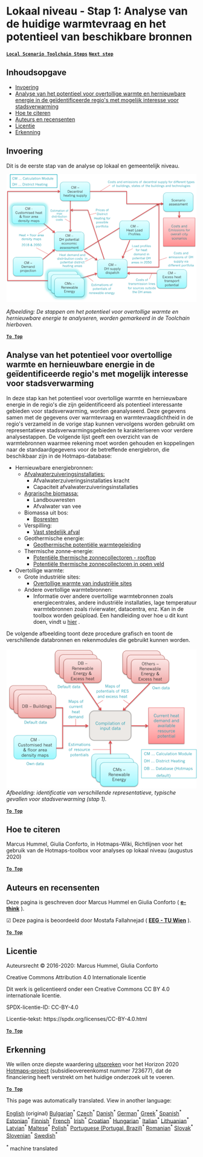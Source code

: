 <h1><a class="anchor" id="local-level---step-1--analysis-of-current-heat-demand-and-available-resource-potentials" href="#local-level---step-1--analysis-of-current-heat-demand-and-available-resource-potentials"><i class="fa fa-link"></i></a>Lokaal niveau - Stap 1: Analyse van de huidige warmtevraag en het potentieel van beschikbare bronnen</h1><p> <a href="guide-local-and-municipal-levels#the-hotmaps-scenario-toolchain-different-steps"><strong><code>Local Scenario Toolchain Steps</code></strong></a> <a href="step-2-Calculation-of-future-heat-demand-and-gross-floor-area-density-maps"><strong><code>Next step</code></strong></a></p><h2><a class="anchor" id="table-of-contents" href="#table-of-contents"><i class="fa fa-link"></i></a> Inhoudsopgave</h2><ul><li> <a href="#introduction">Invoering</a></li><li> <a href="#analysis-of-potentials-for-excess-heat-and-renewable-energy-in-the-identified-regions-with-potential-interest-for-district-heating">Analyse van het potentieel voor overtollige warmte en hernieuwbare energie in de geïdentificeerde regio&#39;s met mogelijk interesse voor stadsverwarming</a></li><li> <a href="#how-to-cite">Hoe te citeren</a></li><li> <a href="#authors-and-reviewers">Auteurs en recensenten</a></li><li> <a href="#license">Licentie</a></li><li> <a href="#acknowledgement">Erkenning</a></li></ul><h2><a class="anchor" id="introduction" href="#introduction"><i class="fa fa-link"></i></a> Invoering</h2><p> Dit is de eerste stap van de analyse op lokaal en gemeentelijk niveau.</p><img src="/en/Step-1-Analysis-of-current-heat-demand-and-available-resource-potentials/Hotmaps_Local_Toolchain_Step_1final.png"/><p> <em>Afbeelding: De stappen om het potentieel voor overtollige warmte en hernieuwbare energie te analyseren, worden gemarkeerd in de Toolchain hierboven.</em></p><p> <a href="#table-of-contents"><strong><code>To Top</code></strong></a></p><h2><a class="anchor" id="analysis-of-potentials-for-excess-heat-and-renewable-energy-in-the-identified-regions-with-potential-interest-for-district-heating" href="#analysis-of-potentials-for-excess-heat-and-renewable-energy-in-the-identified-regions-with-potential-interest-for-district-heating"><i class="fa fa-link"></i></a> Analyse van het potentieel voor overtollige warmte en hernieuwbare energie in de geïdentificeerde regio&#39;s met mogelijk interesse voor stadsverwarming</h2><p> In deze stap kan het potentieel voor overtollige warmte en hernieuwbare energie in de regio&#39;s die zijn geïdentificeerd als potentieel interessante gebieden voor stadsverwarming, worden geanalyseerd. Deze gegevens samen met de gegevens over warmtevraag en warmtevraagdichtheid in de regio&#39;s verzameld in de vorige stap kunnen vervolgens worden gebruikt om representatieve stadsverwarmingsgebieden te karakteriseren voor verdere analysestappen. De volgende lijst geeft een overzicht van de warmtebronnen waarmee rekening moet worden gehouden en koppelingen naar de standaardgegevens voor de betreffende energiebron, die beschikbaar zijn in de Hotmaps-database:</p><ul><li> Hernieuwbare energiebronnen:<ul><li> <a href="https://gitlab.com/hotmaps/potential/WWTP">Afvalwaterzuiveringsinstallaties:</a><ul><li> Afvalwaterzuiveringsinstallaties kracht</li><li> Capaciteit afvalwaterzuiveringsinstallaties</li></ul></li><li> <a href="https://gitlab.com/hotmaps/potential/potential_biomass">Agrarische biomassa:</a><ul><li> Landbouwresten</li><li> Afvalwater van vee</li></ul></li><li> Biomassa uit bos:<ul><li> <a href="https://gitlab.com/hotmaps/potential/potential_forest">Bosresten</a></li></ul></li><li> Verspilling:<ul><li> <a href="https://gitlab.com/hotmaps/potential/potential_municipal_solid_waste">Vast stedelijk afval</a></li></ul></li><li> Geothermische energie:<ul><li> <a href="https://gitlab.com/hotmaps/potential/potential_geothermal_raster">Geothermische potentiële warmtegeleiding</a></li></ul></li><li> Thermische zonne-energie:<ul><li> <a href="https://gitlab.com/hotmaps/potential/potential_solarthermal_collectors_rooftop">Potentiële thermische zonnecollectoren - rooftop</a></li><li> <a href="https://gitlab.com/hotmaps/potential/potential_solarthermal_collectors_open_field">Potentiële thermische zonnecollectoren in open veld</a></li></ul></li></ul></li><li> Overtollige warmte:<ul><li> Grote industriële sites:<ul><li> <a href="https://gitlab.com/hotmaps/industrial_sites/industrial_sites_industryBenchmarks">Overtollige warmte van industriële sites</a></li></ul></li><li> Andere overtollige warmtebronnen:<ul><li> Informatie over andere overtollige warmtebronnen zoals energiecentrales, andere industriële installaties, lage temperatuur warmtebronnen zoals rivierwater, datacentra, enz. Kan in de toolbox worden geüpload. Een handleiding over hoe u dit kunt doen, vindt u <a href="https://wiki.hotmaps.eu/en/CM-Add-industry-plant">hier</a> .</li></ul></li></ul></li></ul><p> De volgende afbeelding toont deze procedure grafisch en toont de verschillende databronnen en rekenmodules die gebruikt kunnen worden.<br/><br/><img src="/en/Step-1-Analysis-of-current-heat-demand-and-available-resource-potentials/Wiki-local-detailed-Step-1final.png"/> <em>Afbeelding: identificatie van verschillende representatieve, typische gevallen voor stadsverwarming (stap 1).</em><br/></p><p> <a href="#table-of-contents"><strong><code>To Top</code></strong></a></p><h2><a class="anchor" id="how-to-cite" href="#how-to-cite"><i class="fa fa-link"></i></a> Hoe te citeren</h2><p> Marcus Hummel, Giulia Conforto, in Hotmaps-Wiki, Richtlijnen voor het gebruik van de Hotmaps-toolbox voor analyses op lokaal niveau (augustus 2020)</p><p><ins> <code><strong><a href="#table-of-contents">To Top</a></strong></code></ins></p><h2><a class="anchor" id="authors-and-reviewers" href="#authors-and-reviewers"><i class="fa fa-link"></i></a> Auteurs en recensenten</h2><p> Deze pagina is geschreven door Marcus Hummel en Giulia Conforto ( <strong><a href="https://e-think.ac.at">e-think</a></strong> ).</p><p> ☑ Deze pagina is beoordeeld door Mostafa Fallahnejad ( <strong><a href="https://eeg.tuwien.ac.at/">EEG - TU Wien</a></strong> ).</p><p> <a href="#table-of-contents"><strong><code>To Top</code></strong></a></p><h2><a class="anchor" id="license" href="#license"><i class="fa fa-link"></i></a> Licentie</h2><p> Auteursrecht © 2016-2020: Marcus Hummel, Giulia Conforto</p><p> Creative Commons Attribution 4.0 Internationale licentie</p><p> Dit werk is gelicentieerd onder een Creative Commons CC BY 4.0 internationale licentie.</p><p> SPDX-licentie-ID: CC-BY-4.0</p><p> Licentie-tekst: https://spdx.org/licenses/CC-BY-4.0.html</p><p> <a href="#table-of-contents"><strong><code>To Top</code></strong></a></p><h2><a class="anchor" id="acknowledgement" href="#acknowledgement"><i class="fa fa-link"></i></a> Erkenning</h2><p> We willen onze diepste waardering <a href="https://www.hotmaps-project.eu">uitspreken</a> voor het Horizon 2020 <a href="https://www.hotmaps-project.eu">Hotmaps-project</a> (subsidieovereenkomst nummer 723677), dat de financiering heeft verstrekt om het huidige onderzoek uit te voeren.</p><p><ins> <code><strong><a href="#table-of-contents">To Top</a></strong></code></ins></p>
<!--- THIS IS A SUPER UNIQUE IDENTIFIER -->

This page was automatically translated. View in another language:

[English](../en/Step-1-Analysis-of-current-heat-demand-and-available-resource-potentials) (original) [Bulgarian](../bg/Step-1-Analysis-of-current-heat-demand-and-available-resource-potentials)<sup>\*</sup> [Czech](../cs/Step-1-Analysis-of-current-heat-demand-and-available-resource-potentials)<sup>\*</sup> [Danish](../da/Step-1-Analysis-of-current-heat-demand-and-available-resource-potentials)<sup>\*</sup> [German](../de/Step-1-Analysis-of-current-heat-demand-and-available-resource-potentials)<sup>\*</sup> [Greek](../el/Step-1-Analysis-of-current-heat-demand-and-available-resource-potentials)<sup>\*</sup> [Spanish](../es/Step-1-Analysis-of-current-heat-demand-and-available-resource-potentials)<sup>\*</sup> [Estonian](../et/Step-1-Analysis-of-current-heat-demand-and-available-resource-potentials)<sup>\*</sup> [Finnish](../fi/Step-1-Analysis-of-current-heat-demand-and-available-resource-potentials)<sup>\*</sup> [French](../fr/Step-1-Analysis-of-current-heat-demand-and-available-resource-potentials)<sup>\*</sup> [Irish](../ga/Step-1-Analysis-of-current-heat-demand-and-available-resource-potentials)<sup>\*</sup> [Croatian](../hr/Step-1-Analysis-of-current-heat-demand-and-available-resource-potentials)<sup>\*</sup> [Hungarian](../hu/Step-1-Analysis-of-current-heat-demand-and-available-resource-potentials)<sup>\*</sup> [Italian](../it/Step-1-Analysis-of-current-heat-demand-and-available-resource-potentials)<sup>\*</sup> [Lithuanian](../lt/Step-1-Analysis-of-current-heat-demand-and-available-resource-potentials)<sup>\*</sup> [Latvian](../lv/Step-1-Analysis-of-current-heat-demand-and-available-resource-potentials)<sup>\*</sup> [Maltese](../mt/Step-1-Analysis-of-current-heat-demand-and-available-resource-potentials)<sup>\*</sup>  [Polish](../pl/Step-1-Analysis-of-current-heat-demand-and-available-resource-potentials)<sup>\*</sup> [Portuguese (Portugal, Brazil)](../pt/Step-1-Analysis-of-current-heat-demand-and-available-resource-potentials)<sup>\*</sup> [Romanian](../ro/Step-1-Analysis-of-current-heat-demand-and-available-resource-potentials)<sup>\*</sup> [Slovak](../sk/Step-1-Analysis-of-current-heat-demand-and-available-resource-potentials)<sup>\*</sup> [Slovenian](../sl/Step-1-Analysis-of-current-heat-demand-and-available-resource-potentials)<sup>\*</sup> [Swedish](../sv/Step-1-Analysis-of-current-heat-demand-and-available-resource-potentials)<sup>\*</sup> 

<sup>\*</sup> machine translated
